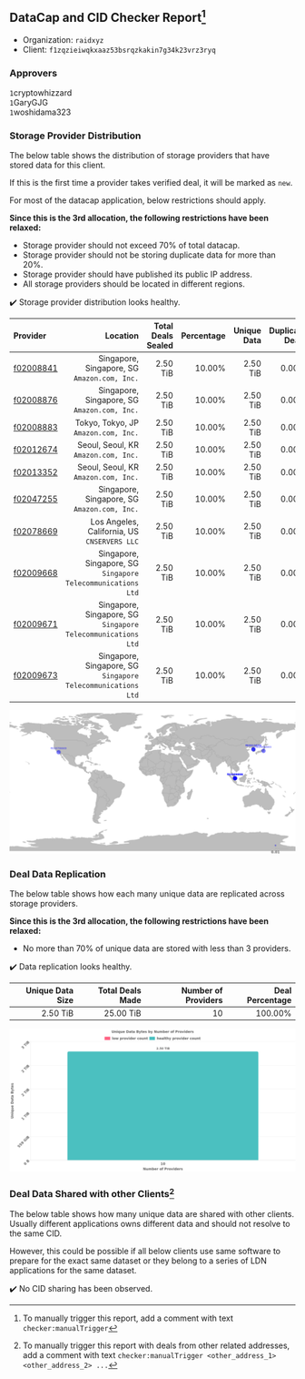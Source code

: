 ## DataCap and CID Checker Report[^1]
 - Organization: `raidxyz`
 - Client: `f1zqzieiwqkxaaz53bsrqzkakin7g34k23vrz3ryq`
### Approvers
`1`cryptowhizzard<br/>`1`GaryGJG<br/>`1`woshidama323

### Storage Provider Distribution
The below table shows the distribution of storage providers that have stored data for this client.

If this is the first time a provider takes verified deal, it will be marked as `new`.

For most of the datacap application, below restrictions should apply.

**Since this is the 3rd allocation, the following restrictions have been relaxed:**
 - Storage provider should not exceed 70% of total datacap.
 - Storage provider should not be storing duplicate data for more than 20%.
 - Storage provider should have published its public IP address.
 - All storage providers should be located in different regions.

✔️ Storage provider distribution looks healthy.

| Provider                                              |                                                        Location | Total Deals Sealed | Percentage | Unique Data | Duplicate Deals |
| :---------------------------------------------------- | --------------------------------------------------------------: | -----------------: | ---------: | ----------: | --------------: |
| [f02008841](https://filfox.info/en/address/f02008841) |                 Singapore, Singapore, SG<br/>`Amazon.com, Inc.` |           2.50 TiB |     10.00% |    2.50 TiB |           0.00% |
| [f02008876](https://filfox.info/en/address/f02008876) |                 Singapore, Singapore, SG<br/>`Amazon.com, Inc.` |           2.50 TiB |     10.00% |    2.50 TiB |           0.00% |
| [f02008883](https://filfox.info/en/address/f02008883) |                         Tokyo, Tokyo, JP<br/>`Amazon.com, Inc.` |           2.50 TiB |     10.00% |    2.50 TiB |           0.00% |
| [f02012674](https://filfox.info/en/address/f02012674) |                         Seoul, Seoul, KR<br/>`Amazon.com, Inc.` |           2.50 TiB |     10.00% |    2.50 TiB |           0.00% |
| [f02013352](https://filfox.info/en/address/f02013352) |                         Seoul, Seoul, KR<br/>`Amazon.com, Inc.` |           2.50 TiB |     10.00% |    2.50 TiB |           0.00% |
| [f02047255](https://filfox.info/en/address/f02047255) |                 Singapore, Singapore, SG<br/>`Amazon.com, Inc.` |           2.50 TiB |     10.00% |    2.50 TiB |           0.00% |
| [f02078669](https://filfox.info/en/address/f02078669) |                 Los Angeles, California, US<br/>`CNSERVERS LLC` |           2.50 TiB |     10.00% |    2.50 TiB |           0.00% |
| [f02009668](https://filfox.info/en/address/f02009668) | Singapore, Singapore, SG<br/>`Singapore Telecommunications Ltd` |           2.50 TiB |     10.00% |    2.50 TiB |           0.00% |
| [f02009671](https://filfox.info/en/address/f02009671) | Singapore, Singapore, SG<br/>`Singapore Telecommunications Ltd` |           2.50 TiB |     10.00% |    2.50 TiB |           0.00% |
| [f02009673](https://filfox.info/en/address/f02009673) | Singapore, Singapore, SG<br/>`Singapore Telecommunications Ltd` |           2.50 TiB |     10.00% |    2.50 TiB |           0.00% |

<img src="https://raw.githubusercontent.com/data-preservation-programs/filplus-checker-assets/main/filecoin-project/filecoin-plus-large-datasets/issues/1656/1685536975467.png"/>

### Deal Data Replication
The below table shows how each many unique data are replicated across storage providers.


**Since this is the 3rd allocation, the following restrictions have been relaxed:**
- No more than 70% of unique data are stored with less than 3 providers.

✔️ Data replication looks healthy.

| Unique Data Size | Total Deals Made | Number of Providers | Deal Percentage |
| ---------------: | ---------------: | ------------------: | --------------: |
|         2.50 TiB |        25.00 TiB |                  10 |         100.00% |

<img src="https://raw.githubusercontent.com/data-preservation-programs/filplus-checker-assets/main/filecoin-project/filecoin-plus-large-datasets/issues/1656/1685536976140.png"/>

### Deal Data Shared with other Clients[^3]
The below table shows how many unique data are shared with other clients.
Usually different applications owns different data and should not resolve to the same CID.

However, this could be possible if all below clients use same software to prepare for the exact same dataset or they belong to a series of LDN applications for the same dataset.

✔️ No CID sharing has been observed.

[^1]: To manually trigger this report, add a comment with text `checker:manualTrigger`

[^2]: Deals from those addresses are combined into this report as they are specified with `checker:manualTrigger`

[^3]: To manually trigger this report with deals from other related addresses, add a comment with text `checker:manualTrigger <other_address_1> <other_address_2> ...`
